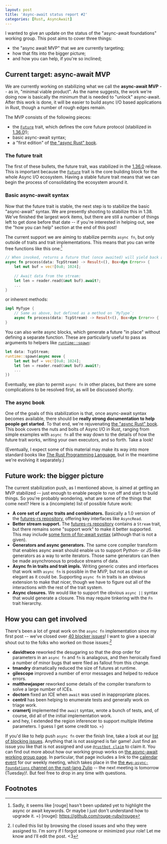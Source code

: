 ```yaml
---
layout: post
title: 'Async-await status report #2'
categories: [Rust, AsyncAwait]
---
```


I wanted to give an update on the status of the "async-await
foundations" working group. This post aims to cover three things:

- the "async await MVP" that we are currently targeting;
- how that fits into the bigger picture;
- and how you can help, if you're so inclined;

## Current target: async-await MVP

We are currently working on stabilizing what we call the **async-await
MVP** -- as in, "minimal viable product". As the name suggests, the
work we're doing now is basically the minimum that is needed to
"unlock" async-await. After this work is done, it will be easier to
build async I/O based applications in Rust, though a number of rough
edges remain.

The MVP consists of the following pieces:

- the [`Future`] trait, which defines the core future protocol (stabilized in [1.36.0]!);
- basic async-await syntax;
- a "first edition" of [the "async Rust" book][a-b].

[`Future`]: https://doc.rust-lang.org/std/future/trait.Future.html
[1.36.0]: https://blog.rust-lang.org/2019/07/04/Rust-1.36.0.html

### The future trait

The first of these bullets, the future trait, was stabilized in the
[1.36.0] release. This is important because the [`Future`] trait is the
core building block for the whole Async I/O ecosystem. Having a stable
future trait means that we can begin the process of consolidating the
ecosystem around it.

### Basic async-await syntax

Now that the future trait is stable, the next step is to stabilize the
basic "async-await" syntax. We are presently shooting to stabilize
this in 1.38. We've finished the largest work items, but there are
still a number of things left to get done before that date -- if
you're interested in helping out, see the "how you can help" section
at the end of this post!

The current support we are aiming to stabilize permits `async fn`, but
only outside of traits and trait implementations. This means that you
can write free functions like this one:[^highlight]

[^highlight]: Sadly, it seems like [rouge] hasn't been updated yet to highlight the async or await keywords. Or maybe I just don't understand how to upgrade it. =)
[rouge]: https://github.com/rouge-ruby/rouge

```rust
// When invoked, returns a future that (once awaited) will yield back a result:
async fn process(data: TcpStream) -> Result<(), Box<dyn Error>> {
    let mut buf = vec![0u8; 1024];
    
    // Await data from the stream:
    let len = reader.read(&mut buf).await?;
    ...
}
```

or inherent methods:

```rust
impl MyType {
    // Same as above, but defined as a method on `MyType`:
    async fn process(data: TcpStream) -> Result<(), Box<dyn Error>> { .. }
}
```

You can also write async blocks, which generate a future "in place"
without defining a separate function. These are particularly useful to
pass as arguments to helpers like [`runtime::spawn`][spawn]:

[spawn]: https://docs.rs/runtime/0.3.0-alpha.5/runtime/fn.spawn.html

```rust
let data: TcpStream;
runtime::spawn(async move {
    let mut buf = vec![0u8; 1024];
    let len = reader.read(&mut buf).await?;
    ...
})
```

Eventually, we plan to permit `async fn` in other places, but there
are some complications to be resolved first, as will be discussed
shortly.

### The async book

One of the goals of this stabilization is that, once async-await
syntax becomes available, there should be **really strong
documentation to help people get started**. To that end, we're
rejuvenating [the "async Rust" book][a-b]. This book covers the nuts
and bolts of Async I/O in Rust, ranging from simple examples with
`async fn` all the way down to the details of how the future trait
works, writing your own executors, and so forth. Take a look!

[a-b]: https://rust-lang.github.io/async-book/index.html

(Eventually, I expect some of this material may make its way into more
standard books like [The Rust Programming Language][trpl], but in the
meantime we're evolving it separately.)

[trpl]: https://doc.rust-lang.org/book/

## Future work: the bigger picture

The current stabilization push, as I mentioned above, is aimed at
getting an MVP stabilized -- just enough to enable people to run off
and start to build things. So you're probably wondering, what are some
of the things that come next? Here is a (incomplete) list of possible
future work:

- **A core set of async traits and combinators.** Basically a 1.0
  version of the [futures-rs repository][fr], offering key interfaces
  like `AsyncRead`.
- **Better stream support.** The [futures-rs repository][fr] contains
  a `Stream` trait, but there remains some "support work" to make it
  better supported. This may include [some form of for-await
  syntax][for-await] (although that is not a given).
- **Generators and async generators.** The same core compiler
  transform that enables async await should enable us to support
  Python- or JS-like generators as a way to write iterators. Those
  same generators can then be made asynchronous to produce streams of
  data.
- **Async fn in traits and trait impls.** Writing generic crates and
  interfaces that work with `async fn` is possible in the MVP, but not
  as clean or elegant as it could be. Supporting `async fn` in traits
  is an obvious extension to make that nicer, though we have to figure
  out all of the interactions with the rest of the trait system.
- **Async closures.** We would like to support the obvious `async ||`
  syntax that would generate a closure. This may require tinkering
  with the `Fn` trait hierarchy.

[for-await]: https://boats.gitlab.io/blog/post/for-await-i/
[fr]: https://github.com/rust-lang-nursery/futures-rs

## How you can get involved

There's been a lot of great work on the `async fn` implementation
since my first post -- we've closed over [40 blocker issues]!  I want
to give a special shout out to the folks who worked on those
issues:[^forgot]

[40 blocker issues]: https://github.com/rust-lang/rust/issues?q=is%3Aissue+label%3AAsyncAwait-Blocking+is%3Aclosed
[^forgot]: I culled this list by browsing the closed issues and who they were assigned to. I'm sorry if I forgot someone or minimized your role! Let me know and I'll edit the post. <3

- **davidtwco** reworked the desugaring so that the drop order for
  parameters in an `async fn` and `fn` is analagous, and then
  heroically fixed a number of minor bugs that were filed as fallout
  from this change.
- **tmandry** dramatically reduced the size of futures at runtime.
- **gilescope** improved a number of error messages and helped to reduce
  errors.
- **matthewjasper** reworked some details of the compiler transform to
  solve a large number of ICEs.
- **doctorn** fixed an ICE when `await` was used in inappropriate places.
- **centril** has been helping to enumerate tests and generally work on
  triage work.
- **cramertj** implemented the `await` syntax, wrote a bunch of tests,
  and, of course, did all of the initial implementation work.
- and hey, I extended the region inferencer to support multiple
  lifetime parameters. I guess I get some credit too. =)

If you'd like to help push `async fn` over the finish line, take a
look at our [list of blocking issues][blocking]. Anything that is not
assigned is fair game! Just find an issue you like that is not
assigned and use [`@rustbot claim`][claim] to claim it. You can find
out more about how our working group works on [the async-await working
group page][wg]. In particular, that page includes a link to the
[calendar event][cal] for our weekly meeting, which takes place in the
[the `#wg-async-foundations` channel on the rust-lang Zulip][Zulip] --
the next meeting is tomorrow (Tuesday)!. But feel free to drop in any
time with questions.

## Footnotes

[claim]: https://github.com/rust-lang/triagebot/wiki/Assignment
[wg]: https://github.com/rust-lang/compiler-team/tree/master/working-groups/async-await
[cal]: https://calendar.google.com/calendar/r/eventedit/copy/NjQzdWExaDF2OGlqM3QwN2hncWI5Y2o1dm5fMjAxOTA2MTFUMTcwMDAwWiA2dTVycnRjZTZscnR2MDdwZmkzZGFtZ2p1c0Bn/bmlrb21hdHNha2lzQGdtYWlsLmNvbQ?scp=ALL&pli=1&sf=true
[Zulip]: https://rust-lang.zulipchat.com/#narrow/stream/187312-wg-async-foundations
[blocking]: https://github.com/rust-lang/rust/labels/AsyncAwait-Blocking
[E-mentor]: https://github.com/rust-lang/rust/issues?q=is%3Aopen+label%3AAsyncAwait-Blocking+label%3AE-mentor
